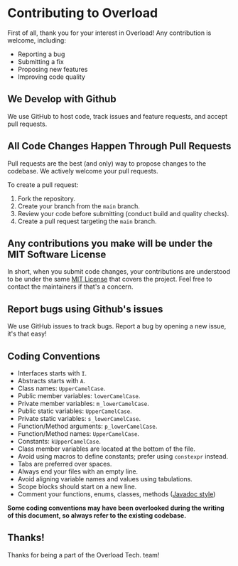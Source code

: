 # Contributing to Overload
First of all, thank you for your interest in Overload! Any contribution is welcome, including:
- Reporting a bug
- Submitting a fix
- Proposing new features
- Improving code quality

## We Develop with Github
We use GitHub to host code, track issues and feature requests, and accept pull requests.

## All Code Changes Happen Through Pull Requests
Pull requests are the best (and only) way to propose changes to the codebase. We actively welcome your pull requests.

To create a pull request:

1. Fork the repository.
2. Create your branch from the `main` branch.
3. Review your code before submitting (conduct build and quality checks).
4. Create a pull request targeting the `main` branch.

## Any contributions you make will be under the MIT Software License
In short, when you submit code changes, your contributions are understood to be under the same [MIT License](http://choosealicense.com/licenses/mit/) that covers the project. Feel free to contact the maintainers if that's a concern.

## Report bugs using Github's issues
We use GitHub issues to track bugs. Report a bug by opening a new issue, it's that easy!

## Coding Conventions
* Interfaces starts with `I`.
* Abstracts starts with `A`.
* Class names: `UpperCamelCase`.
* Public member variables: `lowerCamelCase`.
* Private member variables: `m_lowerCamelCase`.
* Public static variables: `UpperCamelCase`.
* Private static variables: `s_lowerCamelCase`.
* Function/Method arguments: `p_lowerCamelCase`.
* Function/Method names: `UpperCamelCase`.
* Constants: `kUpperCamelCase`.
* Class member variables are located at the bottom of the file.
* Avoid using macros to define constants; prefer using `constexpr` instead.
* Tabs are preferred over spaces.
* Always end your files with an empty line.
* Avoid aligning variable names and values using tabulations.
* Scope blocks should start on a new line.
* Comment your functions, enums, classes, methods ([Javadoc style](https://en.wikipedia.org/wiki/Javadoc))

**Some coding conventions may have been overlooked during the writing of this document, so always refer to the existing codebase.**

## Thanks!
Thanks for being a part of the Overload Tech. team!

